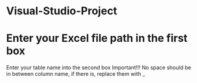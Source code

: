 # Visual-Studio-Project
# Enter your Excel file path in the first box 
  Enter your table name into the second box 
  Important!!! No space should be in between column name, if there is, replace them with _
